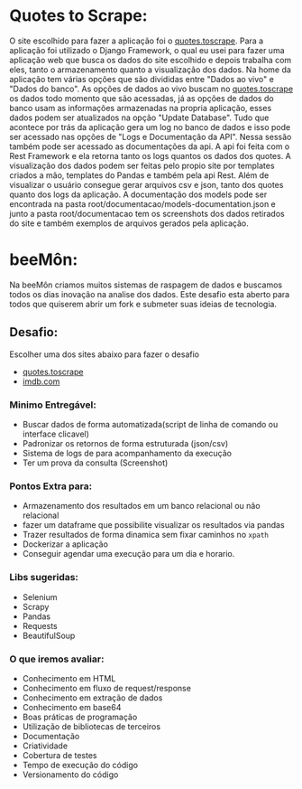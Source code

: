 # Quotes to Scrape:
O site escolhido para fazer a aplicação foi o [quotes.toscrape](https://quotes.toscrape.com/). Para a aplicação foi utilizado o Django Framework, o qual eu usei para fazer uma aplicação web que busca os dados do site escolhido e depois trabalha com eles, tanto o armazenamento quanto a visualização dos dados.
Na home da aplicação tem várias opções que são divididas entre "Dados ao vivo" e "Dados do banco". As opções de dados ao vivo buscam no [quotes.toscrape](https://quotes.toscrape.com/) os dados todo momento que são acessadas, já as opções de dados do banco usam as informações armazenadas na propria aplicação, esses dados podem ser atualizados na opção "Update Database".
Tudo que acontece por trás da aplicação gera um log no banco de dados e isso pode ser acessado nas opções de "Logs e Documentação da API". Nessa sessão também pode ser acessado as documentações da api.
A api foi feita com o Rest Framework e ela retorna tanto os logs quantos os dados dos quotes.
A visualização dos dados podem ser feitas pelo propio site por templates criados a mão, templates do Pandas e também pela api Rest.
Além de visualizar o usuário consegue gerar arquivos csv e json, tanto dos quotes quanto dos logs da aplicação.
A documentação dos models pode ser encontrada na pasta root/documentacao/models-documentation.json e junto a pasta root/documentacao tem os screenshots dos dados retirados do site e também exemplos de arquivos gerados pela aplicação.



# beeMôn:

Na beeMôn criamos muitos sistemas de raspagem de dados e buscamos todos os dias inovação na analise dos dados. Este desafio esta aberto para todos que quiserem abrir um fork e submeter suas ideias de tecnologia.

## Desafio:
Escolher uma dos sites abaixo para fazer o desafio

- [quotes.toscrape](https://quotes.toscrape.com/)
- [imdb.com](https://www.imdb.com/chart/top/?ref_=nv_mv_250)

### Minimo Entregável:

- Buscar dados de forma automatizada(script de linha de comando ou interface clicavel)
- Padronizar os retornos de forma estruturada (json/csv)
- Sistema de logs de para acompanhamento da execução
- Ter um prova da consulta (Screenshot)

### Pontos Extra para:

- Armazenamento dos resultados em um banco relacional ou não relacional
- fazer um dataframe que possibilite visualizar os resultados via pandas
- Trazer resultados de forma dinamica sem fixar caminhos no `xpath`
- Dockerizar a aplicação
- Conseguir agendar uma execução para um dia e horario.

### Libs sugeridas:

 - Selenium 
 - Scrapy
 - Pandas
 - Requests
 - BeautifulSoup 


### O que iremos avaliar:

- Conhecimento em HTML
- Conhecimento em fluxo de request/response
- Conhecimento em extração de dados
- Conhecimento em base64
- Boas práticas de programação
- Utilização de bibliotecas de terceiros
- Documentação
- Criatividade
- Cobertura de testes
- Tempo de execução do código
- Versionamento do código



